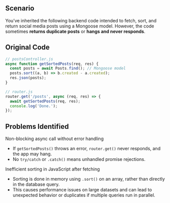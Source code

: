 ## Scenario
You’ve inherited the following backend code intended to fetch, sort, and return social media posts using a Mongoose model. However, the code sometimes **returns duplicate posts** or **hangs and never responds**.



## Original Code

```js
// postsController.js
async function getSortedPosts(req, res) {
  const posts = await Posts.find(); // Mongoose model
  posts.sort((a, b) => b.created - a.created);
  res.json(posts);
}

// router.js
router.get('/posts', async (req, res) => {
  await getSortedPosts(req, res);
  console.log('Done.');
});
```

## Problems Identified

 Non-blocking async call without error handling

- If `getSortedPosts()` throws an error, `router.get()` never responds, and the app may hang.
- No `try/catch` or `.catch()` means unhandled promise rejections.

Inefficient sorting in JavaScript after fetching

- Sorting is done in memory using `.sort()` on an array, rather than directly in the database query.
- This causes performance issues on large datasets and can lead to unexpected behavior or duplicates if multiple queries run in parallel.
